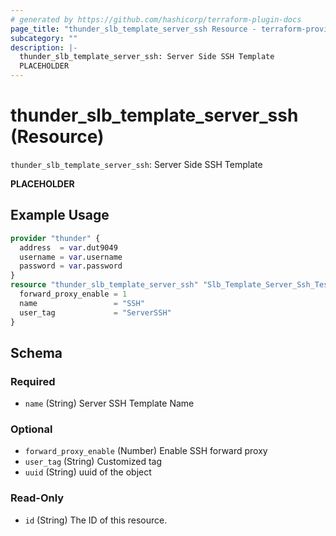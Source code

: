 ```yaml
---
# generated by https://github.com/hashicorp/terraform-plugin-docs
page_title: "thunder_slb_template_server_ssh Resource - terraform-provider-thunder"
subcategory: ""
description: |-
  thunder_slb_template_server_ssh: Server Side SSH Template
  PLACEHOLDER
---
```


# thunder_slb_template_server_ssh (Resource)

`thunder_slb_template_server_ssh`: Server Side SSH Template

__PLACEHOLDER__

## Example Usage

```terraform
provider "thunder" {
  address  = var.dut9049
  username = var.username
  password = var.password
}
resource "thunder_slb_template_server_ssh" "Slb_Template_Server_Ssh_Test" {
  forward_proxy_enable = 1
  name                 = "SSH"
  user_tag             = "ServerSSH"
}
```

<!-- schema generated by tfplugindocs -->
## Schema

### Required

- `name` (String) Server SSH Template Name

### Optional

- `forward_proxy_enable` (Number) Enable SSH forward proxy
- `user_tag` (String) Customized tag
- `uuid` (String) uuid of the object

### Read-Only

- `id` (String) The ID of this resource.


